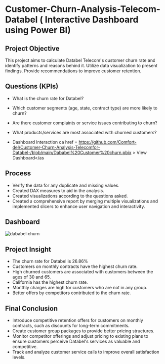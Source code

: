 # Customer-Churn-Analysis-Telecom-Databel ( Interactive Dashboard using Power BI)
##  Project Objective 
This project aims to calculate Databel Telecom's customer churn rate and identify patterns and reasons behind it.
Utilize data visualization to present findings.
Provide recommendations to improve customer retention. 
## Questions (KPIs)
- What is the churn rate for Databel?
- Which customer segments (age, state, contract type) are more likely to churn?
- Are there customer complaints or service issues contributing to churn?
- What products/services are most associated with churned customers?

  
-  Dashboard Interaction ca href = https://github.com/Comfort-del/Customer-Churn-Analysis-Telecomfor-Databel-/blob/main/Dababel%20Customer%20churn.pbix > View Dashboard</as
  ## Process 
  - Verify the data for any duplicate and missing values.
  - Created DAX measures to aid in the analysis.
  -  Created visualizations according to the questions asked.
  -  Created a comprehensive report by merging multiple visualizations and implemented slicers to enhance user navigation and interactivity.
   ## Dashboard 
   ![dababel churn](https://github.com/user-attachments/assets/125263ee-d458-457b-97da-1284cb9cadb7)
   ## Project Insight
   - The churn rate for Databel is 26.86%
   -  Customers on monthly contracts have the highest churn rate.
   -  High churned customers  are associated with customers between the ages of 30 and 65.
   -  California has the highest churn rate.
   -  Monthly charges are high for customers who are not in any group.
   -  Better offers by competitors contributed to the churn rate.
   ## Final Conclusion 
   - Introduce competitive  retention offers  for customers on monthly contracts, such as  discounts for long-term commitments.
   - Create customer group packages to provide better pricing structures.
   - Monitor competitor offerings and adjust pricing  to existing plans to ensure customers perceive Databel's services as valuable and competitive.
   - Track and analyze customer service calls to improve overall satisfaction levels.  
   
  

